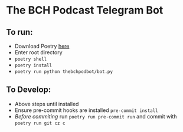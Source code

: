 # The BCH Podcast Telegram Bot
## To run:
- Download Poetry [here](https://python-poetry.org/docs/#installing-with-the-official-installer)
- Enter root directory
- `poetry shell`
- `poetry install`
- `poetry run python thebchpodbot/bot.py`

## To Develop:
- Above steps until installed
- Ensure pre-commit hooks are installed `pre-commit install`
- *Before commiting* run `poetry run pre-commit run` and commit with `poetry run git cz c`

